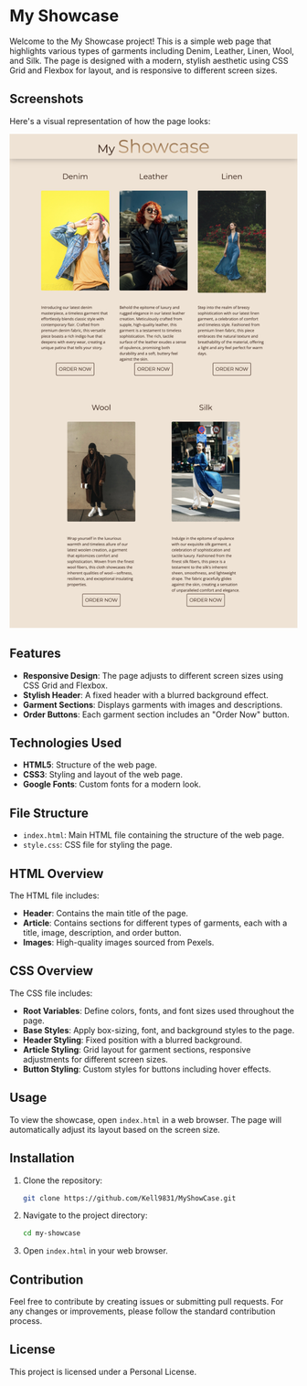 # My Showcase

Welcome to the My Showcase project! This is a simple web page that highlights various types of garments including Denim, Leather, Linen, Wool, and Silk. The page is designed with a modern, stylish aesthetic using CSS Grid and Flexbox for layout, and is responsive to different screen sizes.

## Screenshots

Here's a visual representation of how the page looks:

![Screenshot](screenshots/MacBook_Pro.jpeg)

## Features

- **Responsive Design**: The page adjusts to different screen sizes using CSS Grid and Flexbox.
- **Stylish Header**: A fixed header with a blurred background effect.
- **Garment Sections**: Displays garments with images and descriptions.
- **Order Buttons**: Each garment section includes an "Order Now" button.

## Technologies Used

- **HTML5**: Structure of the web page.
- **CSS3**: Styling and layout of the web page.
- **Google Fonts**: Custom fonts for a modern look.

## File Structure

- `index.html`: Main HTML file containing the structure of the web page.
- `style.css`: CSS file for styling the page.

## HTML Overview

The HTML file includes:

- **Header**: Contains the main title of the page.
- **Article**: Contains sections for different types of garments, each with a title, image, description, and order button.
- **Images**: High-quality images sourced from Pexels.

## CSS Overview

The CSS file includes:

- **Root Variables**: Define colors, fonts, and font sizes used throughout the page.
- **Base Styles**: Apply box-sizing, font, and background styles to the page.
- **Header Styling**: Fixed position with a blurred background.
- **Article Styling**: Grid layout for garment sections, responsive adjustments for different screen sizes.
- **Button Styling**: Custom styles for buttons including hover effects.

## Usage

To view the showcase, open `index.html` in a web browser. The page will automatically adjust its layout based on the screen size.

## Installation

1. Clone the repository:
    ```bash
    git clone https://github.com/Kell9831/MyShowCase.git
    ```
2. Navigate to the project directory:
    ```bash
    cd my-showcase
    ```
3. Open `index.html` in your web browser.

## Contribution

Feel free to contribute by creating issues or submitting pull requests. For any changes or improvements, please follow the standard contribution process.

## License

This project is licensed under a Personal License.
